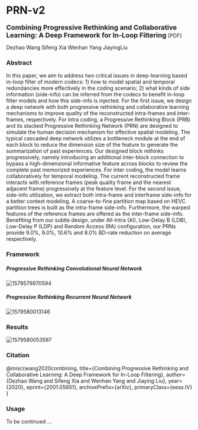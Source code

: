 # PRN-v2

<b><font size="4">Combining Progressive Rethinking and Collaborative Learning: A Deep Framework for In-Loop Filtering </font></b><a herf="https://arxiv.org/abs/2001.05651">[PDF]</a>  

<a herf="https://dezhao-wang.github.io/">Dezhao Wang</a>    <a herf="https://pigundermoon.github.io/"> Sifeng Xia</a>    <a herf="https://flyywh.github.io/">Wenhan Yang</a>    <a herf="http://39.96.165.147/people/liujiaying.html"> JiayingLiu</a>



### Abstract

In this paper, we aim to address two critical issues in deep-learning based in-loop filter of modern codecs: 1) how to model spatial and temporal redundancies more effectively in the coding scenario; 2) what kinds of side information (side-info) can be inferred from the codecs to benefit in-loop filter models and how this side-info is injected. For the first issue, we design a deep network with both progressive rethinking and collaborative learning mechanisms to improve quality of the reconstructed intra-frames and inter-frames, respectively. For intra coding, a Progressive Rethinking Block (PRB) and its stacked Progressive Rethinking Network (PRN) are designed to simulate the human decision mechanism for effective spatial modeling. The typical cascaded deep network utilizes a bottleneck module at the end of each block to reduce the dimension size of the feature to generate the summarization of past experiences. Our designed block rethinks progressively, namely introducing an additional inter-block connection to bypass a high-dimensional informative feature across blocks to review the complete past memorized experiences. For inter coding, the model learns collaboratively for temporal modeling. The current reconstructed frame interacts with reference frames (peak quality frame and the nearest adjacent frame) progressively at the feature level. For the second issue, side-info utilization, we extract both intra-frame and interframe side-info for a better context modeling. A coarse-to-fine partition map based on HEVC partition trees is built as the intra-frame side-info. Furthermore, the warped features of the reference frames are offered as the inter-frame side-info. Benefiting from our subtle design, under All-Intra (AI), Low-Delay B (LDB), Low-Delay P (LDP) and Random Access (RA) configuration, our PRNs provide 9.0%, 9.0%, 10.6% and 8.0% BD-rate reduction on average respectively.



### Framework

##### Progressive Rethinking Convolutional Neural Network

![1579579970594](C:\Users\Lenovo\AppData\Roaming\Typora\typora-user-images\1579579970594.png)



##### Progressive Rethinking Recurrent Neural Network

![1579580013146](C:\Users\Lenovo\AppData\Roaming\Typora\typora-user-images\1579580013146.png)



### Results

![1579580053597](C:\Users\Lenovo\AppData\Roaming\Typora\typora-user-images\1579580053597.png)



### Citation

@misc{wang2020combining,
    title={Combining Progressive Rethinking and Collaborative Learning: A Deep Framework for In-Loop 	Filtering},
    author={Dezhao Wang and Sifeng Xia and Wenhan Yang and Jiaying Liu},
    year={2020},
    eprint={2001.05651},
    archivePrefix={arXiv},
    primaryClass={eess.IV}
}



### Usage

To be continued ...